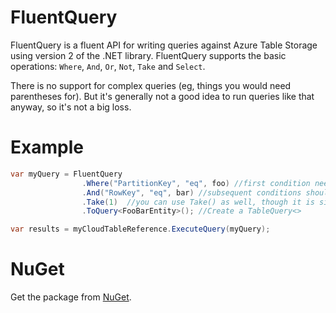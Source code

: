 FluentQuery
===========

FluentQuery is a fluent API for writing queries against Azure Table Storage using version 2 of the .NET library. FluentQuery supports the basic operations: ```Where```, ```And```, ```Or```, ```Not```, ```Take``` and ```Select```. 

There is no support for complex queries (eg, things you would need parentheses for). But it's generally not a good idea to run queries like that anyway, so it's not a big loss. 

Example
=======
```c#
var myQuery = FluentQuery
                .Where("PartitionKey", "eq", foo) //first condition needs to be a Where()
                .And("RowKey", "eq", bar) //subsequent conditions should use And() or Or()
                .Take(1)  //you can use Take() as well, though it is silly in this particular example
                .ToQuery<FooBarEntity>(); //Create a TableQuery<>

var results = myCloudTableReference.ExecuteQuery(myQuery);
```

NuGet
=====

Get the package from [NuGet](https://nuget.org/packages/FluentQuery).
